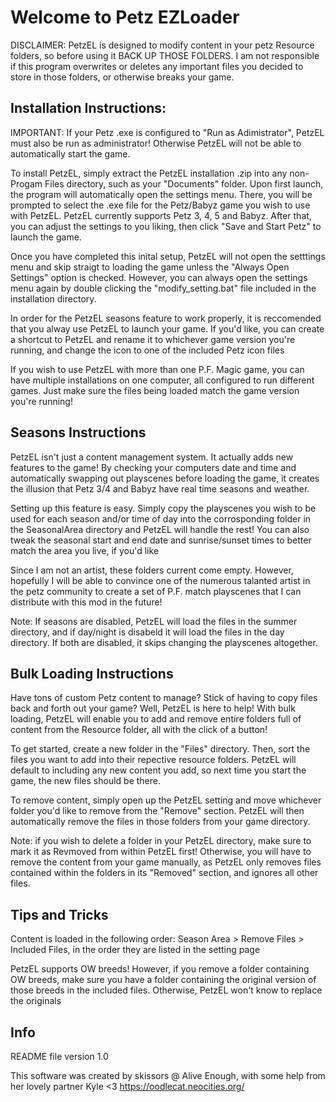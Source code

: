 # Welcome to Petz EZLoader

DISCLAIMER: 
PetzEL is designed to modify content in your petz Resource folders, so before using it BACK UP THOSE FOLDERS. I am not responsible if this program overwrites or deletes any important files you decided to store in those folders, or otherwise breaks your game.

## Installation Instructions:

IMPORTANT: If your Petz .exe is configured to "Run as Adimistrator", PetzEL must also be run as administrator! Otherwise PetzEL will not be able to automatically start the game.

To install PetzEL, simply extract the PetzEL installation .zip into any non-Progam Files directory, such as your "Documents" folder. Upon first launch, the program will automatically open the settings menu. There, you will be prompted to select the .exe file for the Petz/Babyz game you wish to use with PetzEL. PetzEL currently supports Petz 3, 4, 5 and Babyz. After that, you can adjust the settings to you liking, then click "Save and Start Petz" to launch the game. 

Once you have completed this inital setup, PetzEL will not open the setttings menu and skip straigt to loading the game unless the "Always Open Settings" option is checked. However, you can always open the settings menu again by double clicking the "modify_setting.bat" file included in the installation directory.

In order for the PetzEL seasons feature to work properly, it is reccomended that you alway use PetzEL to launch your game. If you'd like, you can create a shortcut to PetzEL and rename it to whichever game version you're running, and change the icon to one of the included Petz icon files

If you wish to use PetzEL with more than one P.F. Magic game, you can have multiple installations on one computer, all configured to run different games. Just make sure the files being loaded match the game version you're running!

## Seasons Instructions

PetzEL isn't just a content management system. It actually adds new features to the game! By checking your computers date and time and automatically swapping out playscenes before loading the game, it creates the illusion that Petz 3/4 and Babyz have real time seasons and weather. 

Setting up this feature is easy. Simply copy the playscenes you wish to be used for each season and/or time of day into the corrosponding folder in the SeasonalArea directory and PetzEL will handle the rest! You can also tweak the seasonal start and end date and sunrise/sunset times to better match the area you live, if you'd like 

Since I am not an artist, these folders current come empty. However, hopefully I will be able to convince one of the numerous talanted artist in the petz community to create a set of P.F. match playscenes that I can distribute with this mod in the future!

Note: If seasons are disabled, PetzEL will load the files in the summer directory, and if day/night is disabeld it will load the files in the day directory. If both are disabled, it skips changing the playscenes altogether.

## Bulk Loading Instructions

Have tons of custom Petz content to manage? Stick of having to copy files back and forth out your game? Well, PetzEL is here to help! With bulk loading, PetzEL will enable you to add and remove entire folders full of content from the Resource folder, all with the click of a button!

To get started, create a new folder in the "Files" directory. Then, sort the files you want to add into their repective resource folders. PetzEL will default to including any new content you add, so next time you start the game, the new files should be there. 

To remove content, simply open up the PetzEL setting and move whichever folder you'd like to remove from the "Remove" section. PetzEL will then automatically remove the files in those folders from your game directory.

Note: if you wish to delete a folder in your PetzEL directory, make sure to mark it as Revmoved from within PetzEL first! Otherwise, you will have to remove the content from your game manually, as PetzEL only removes files contained within the folders in its "Removed" section, and ignores all other files. 

## Tips and Tricks

Content is loaded in the following order: 
Season Area > Remove Files > Included Files, in the order they are listed in the setting page

PetzEL supports OW breeds! However, if you remove a folder containing OW breeds, make sure you have a folder containing the original version of those breeds in the included files. Otherwise, PetzEL won't know to replace the originals

## Info 

README file version 1.0

This software was created by skissors @ Alive Enough, with some help from her lovely partner Kyle <3
https://oodlecat.neocities.org/
